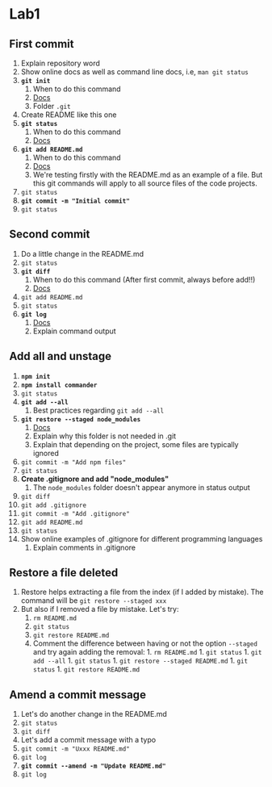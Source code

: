 # Lab1

## First commit
1. Explain repository word
1. Show online docs as well as command line docs, i.e, `man git status`
1. **`git init`**
    1. When to do this command
    1. [Docs](https://git-scm.com/docs/git-init)
    1. Folder `.git`
1. Create README like this one
1. **`git status`**
    1. When to do this command
    1. [Docs](https://git-scm.com/docs/git-status)
1. **`git add README.md`**
    1. When to do this command
    1. [Docs](https://git-scm.com/docs/git-add)
    1. We're testing firstly with the README.md as an example of a file. But this git commands will apply to all source files of the code projects.
1. `git status`
1. **`git commit -m "Initial commit"`**
1. `git status`

## Second commit
1. Do a little change in the README.md
1. `git status`
1. **`git diff`**
    1. When to do this command (After first commit, always before add!!)
    1. [Docs](https://git-scm.com/docs/git-diff)
1. `git add README.md`
1. `git status`
1. **`git log`**
    1. [Docs](https://git-scm.com/docs/git-log)
    1. Explain command output

## Add all and unstage
1. **`npm init`**
1. **`npm install commander`**
1. `git status`
1. **`git add --all`**
    1. Best practices regarding `git add --all`
1. **`git restore --staged node_modules`**
    1. [Docs](https://git-scm.com/docs/git-restore)
    1. Explain why this folder is not needed in .git
    1. Explain that depending on the project, some files are typically ignored
1. `git commit -m "Add npm files"`
1. `git status`
1. **Create .gitignore and add "node_modules"**
    1. The `node_modules` folder doesn't appear anymore in status output
1. `git diff`
1. `git add .gitignore`
1. `git commit -m "Add .gitignore"`
1. `git add README.md`
1. `git status`
1. Show online examples of .gitignore for different programming languages
    1. Explain comments in .gitignore

## Restore a file deleted
1. Restore helps extracting a file from the index (if I added by mistake). The command will be `git restore --staged xxx`
1. But also if I removed a file by mistake. Let's try:
    1. `rm README.md`
    1. `git status`
    1. `git restore README.md`
    1. Comment the difference between having or not the option `--staged` and try again adding the removal:
            1. `rm README.md`
            1. `git status`
            1. `git add --all`
            1. `git status`
            1. `git restore --staged README.md`
            1. `git status`
            1. `git restore README.md`

## Amend a commit message
1. Let's do another change in the README.md
1. `git status`
1. `git diff`
1. Let's add a commit message with a typo
1. `git commit -m "Uxxx README.md"`
1. `git log`
1. **`git commit --amend -m "Update README.md"`**
1. `git log`
